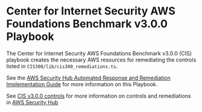# Center for Internet Security AWS Foundations Benchmark v3.0.0 Playbook

The Center for Internet Security AWS Foundations Benchmark v3.0.0 (CIS) playbook creates the necessary AWS resources for remediating the controls listed in `CIS300/lib/cis300_remediations.ts`.

See the [AWS Security Hub Automated Response and Remediation Implementation Guide](https://docs.aws.amazon.com/solutions/latest/automated-security-response-on-aws/welcome.html) for more information on this Playbook.

See [CIS v3.0.0 controls](https://docs.aws.amazon.com/securityhub/latest/userguide/cis-aws-foundations-benchmark.html#cis3v0-standard) for more information on controls and remediations in [AWS Security Hub](https://aws.amazon.com/security-hub)

